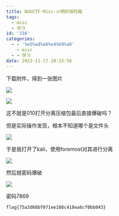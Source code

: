 ```yaml
---
title: BUUCTF-Misc-小明的保险箱
tags:
  - misc
  - 学习
id: '316'
categories:
  - - '%e5%ad%a6%e4%b9%a0'
    - misc
  - - 学习
date: 2022-11-17 20:23:58
---
```


下载附件，得到一张图片

![](https://pic.niaoluo.top/%E7%BD%91%E7%AB%99%E8%B0%83%E7%94%A8/misc%E9%9C%80%E8%A6%81/4a81409d-f24b-4915-adc9-304e6faf60f2.jpg)

![](https://pic.niaoluo.top/%E7%BD%91%E7%AB%99%E8%B0%83%E7%94%A8/misc%E9%9C%80%E8%A6%81/%E5%B1%8F%E5%B9%95%E6%88%AA%E5%9B%BE%202022-11-17%20201120.jpg)

这不就是010打开分离压缩包最后直接爆破吗？

但是实际操作发现，根本不知道哪个是文件头

![](https://pic.niaoluo.top/%E7%BD%91%E7%AB%99%E8%B0%83%E7%94%A8/misc%E9%9C%80%E8%A6%81/%E5%B1%8F%E5%B9%95%E6%88%AA%E5%9B%BE%202022-11-17%20201633.jpg)

于是我打开了kali，使用foremost对其进行分离

![](https://pic.niaoluo.top/%E7%BD%91%E7%AB%99%E8%B0%83%E7%94%A8/misc%E9%9C%80%E8%A6%81/%E5%B1%8F%E5%B9%95%E6%88%AA%E5%9B%BE%202022-11-17%20202102.jpg)

然后就密码爆破

![](https://pic.niaoluo.top/%E7%BD%91%E7%AB%99%E8%B0%83%E7%94%A8/misc%E9%9C%80%E8%A6%81/%E5%B1%8F%E5%B9%95%E6%88%AA%E5%9B%BE%202022-11-17%20202250.jpg)

密码7869

```
flag{75a3d68bf071ee188c418ea6cf0bb043}
```
